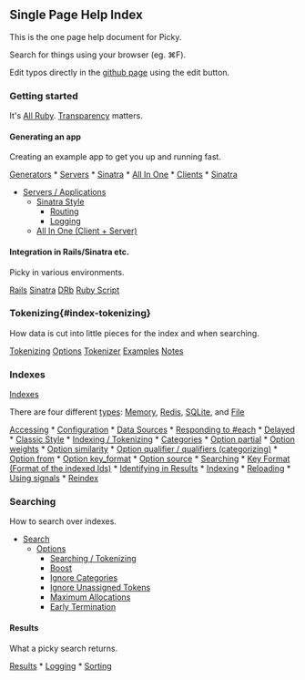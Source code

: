 ## Single Page Help Index

This is the one page help document for Picky.

Search for things using your browser (eg. ⌘F).

Edit typos directly in the [github page](#todo) using the edit button.

### Getting started

It's [All Ruby](#all_ruby). [Transparency](#transparency) matters.

#### Generating an app

Creating an example app to get you up and running fast.

[Generators](#generators)
    * [Servers](#generators-servers)
        * [Sinatra](#generators-servers-sinatra)
        * [All In One](#generators-servers-allinone)
    * [Clients](#generators-clients)
        * [Sinatra](#generators-clients-sinatra)
* [Servers / Applications](#servers)
    * [Sinatra Style](#servers-sinatra)
        * [Routing](#servers-sinatra-routing)
        * [Logging](#servers-sinatra-logging)
    * [All In One (Client + Server)](#servers-allinone)

#### Integration in Rails/Sinatra etc.

Picky in various environments.

[Rails](#rails)
[Sinatra](#sinatra)
[DRb](#drb)
[Ruby Script](#rubyscript)

### Tokenizing{#index-tokenizing}

How data is cut into little pieces for the index and when searching.

[Tokenizing](#tokenizing)
[Options](#tokenizing-options)
[Tokenizer](#tokenizing-tokenizer)
[Examples](#tokenizing-examples)
[Notes](tokenizing-notes)

### Indexes

[Indexes](#indexes)

There are four different [types](#indexes-types):
[Memory](#indexes-types-memory),
[Redis](#indexes-types-redis),
[SQLite](#indexes-types-sqlite), and
[File](#indexes-types-file)

[Accessing](#indexes-acessing)
    * [Configuration](#indexes-configuration)
    * [Data Sources](#indexes-sources)
        * [Responding to #each](#indexes-sources-each)
        * [Delayed](#indexes-sources-delayed)
        * [Classic Style](#indexes-sources-classic)
    * [Indexing / Tokenizing](#indexes-indexing)
    * [Categories](#indexes-categories)
        * [Option partial](#indexes-categories-partial)
        * [Option weights](#indexes-categories-weights)
        * [Option similarity](#indexes-categories-similarity)
        * [Option qualifier / qualifiers (categorizing)](#indexes-categories-qualifiers)
        * [Option from](#indexes-categories-from)
        * [Option key_format](#indexes-categories-keyformat)
        * [Option source](#indexes-categories-source)
        * [Searching](#indexes-categories-searching)
    * [Key Format (Format of the indexed Ids)](#indexes-keyformat)
    * [Identifying in Results](#indexes-results)
    * [Indexing](#indexes-indexing)
    * [Reloading](#indexes-reloading)
        * [Using signals](#indexes-reloading-signals)
    * [Reindex](#indexes-reindexing)

### Searching

How to search over indexes.

* [Search](#search)
    * [Options](#search-options)
        * [Searching / Tokenizing](#search-options-searching)
        * [Boost](#search-options-boost)
        * [Ignore Categories](#search-options-ignore)
        * [Ignore Unassigned Tokens](#search-options-unassigned)
        * [Maximum Allocations](#search-options-maxallocations)
        * [Early Termination](#search-options-terminateearly)

#### Results

What a picky search returns.

[Results](#results)
    * [Logging](#results-logging)
    * [Sorting](#results-sorting)